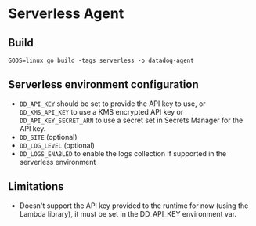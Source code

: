 # Serverless Agent

## Build

```
GOOS=linux go build -tags serverless -o datadog-agent
```

## Serverless environment configuration

  - `DD_API_KEY` should be set to provide the API key to use, or `DD_KMS_API_KEY` to use a KMS encrypted API key or `DD_API_KEY_SECRET_ARN` to use a secret set in Secrets Manager for the API key.
  - `DD_SITE` (optional)
  - `DD_LOG_LEVEL` (optional)
  - `DD_LOGS_ENABLED` to enable the logs collection if supported in the serverless environment

## Limitations

  - Doesn't support the API key provided to the runtime for now (using the Lambda library),
    it must be set in the DD_API_KEY environment var.